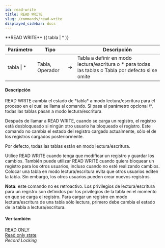 ```yaml
---
id: read-write
title: READ WRITE
slug: /commands/read-write
displayed_sidebar: docs
---
```


<!--REF #_command_.READ WRITE.Syntax-->**READ WRITE** {( tabla | * )}<!-- END REF-->
<!--REF #_command_.READ WRITE.Params-->
| Parámetro | Tipo |  | Descripción |
| --- | --- | --- | --- |
| tabla &#124; * | Tabla, Operador | &srarr; | Tabla a definir en modo lectura/escritura o * para todas las tablas o Tabla por defecto si se omite |

<!-- END REF-->

#### Descripción 

<!--REF #_command_.READ WRITE.Summary-->READ WRITE cambia el estado de *tabla* a modo lectura/escritura para el proceso en el cual se llama al comando.<!-- END REF--> Si pasa el parámetro opcional \*, todas las tablas pasan a modo lectura/escritura.

Después de llamar a READ WRITE, cuando se carga un registro, el registro está desbloqueado si ningún otro usuario ha bloqueado el registro. Este comando no cambia el estado del registro cargado actualmente, sólo el de los registros cargados posteriormente. 

Por defecto, todas las tablas están en modo lectura/escritura.

Utilice READ WRITE cuando tenga que modificar un registro y guardar los cambios. También puede utilizar READ WRITE cuando quiera bloquear un registro para los otros usuarios, incluso cuando no esté realizando cambios. Colocar una tabla en modo lectura/escritura evita que otros usuarios editen la tabla. Sin embargo, los otros usuarios pueden crear nuevos registros.  

**Nota:** este comando no es retroactivo. Los privilegios de lectura/escritura para un registro son definidos por los privilegios de la tabla en el momento en que se carga el registro. Para cargar un registro en modo lectura/escritura de una tabla sólo lectura, primero debe cambia el estado de la tabla a lectura/escritura.

#### Ver también 

[READ ONLY](read-only.md)  
[Read only state](read-only-state.md)  
*Record Locking*  